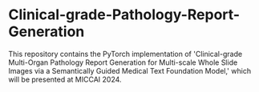 # Clinical-grade-Pathology-Report-Generation
This repository contains the PyTorch implementation of 'Clinical-grade Multi-Organ Pathology Report Generation for Multi-scale Whole Slide Images via a Semantically Guided Medical Text Foundation Model,' which will be presented at MICCAI 2024.
